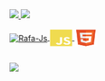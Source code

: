 <div>
  <a href="https://github.com/GBabler">
  <img height="180em" src="https://github-readme-stats.vercel.app/api?username=GBabler&show_icons=true&theme=tokyonight&include_all_commits=true&count_private=true"/>
  <img height="180em" src="https://github-readme-stats.vercel.app/api/top-langs/?username=GBabler&layout=compact&langs_count=7&theme=tokyonight"/>
</div>
  
<div style="display: inline_block"><br>

  <img align="center" alt="Rafa-Js" height="30" width="40" src="https://icongr.am/devicon/css3-original.svg?size=128&color=currentColor">
  <img align="center" alt="Rafa-Js" height="30" width="40" src="https://raw.githubusercontent.com/devicons/devicon/master/icons/javascript/javascript-plain.svg">
  <img align="center" alt="Rafa-HTML" height="30" width="40" src="https://raw.githubusercontent.com/devicons/devicon/master/icons/html5/html5-original.svg">
</div>
  
##
 
<div> 
  <a href="https://www.linkedin.com/in/babler/" target="_blank"><img src="https://img.shields.io/badge/-LinkedIn-%230077B5?style=for-the-badge&logo=linkedin&logoColor=white" target="_blank"></a>  
</div>
